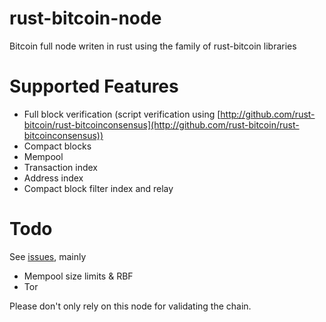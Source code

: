 # rust-bitcoin-node

Bitcoin full node writen in rust using the family of rust-bitcoin libraries

# Supported Features

- Full block verification (script verification using [http://github.com/rust-bitcoin/rust-bitcoinconsensus](http://github.com/rust-bitcoin/rust-bitcoinconsensus))
- Compact blocks
- Mempool
- Transaction index
- Address index
- Compact block filter index and relay

# Todo

See [issues](https://github.com/jrawsthorne/rust-bitcoin-node/issues), mainly

- Mempool size limits & RBF
- Tor

Please don't only rely on this node for validating the chain.
